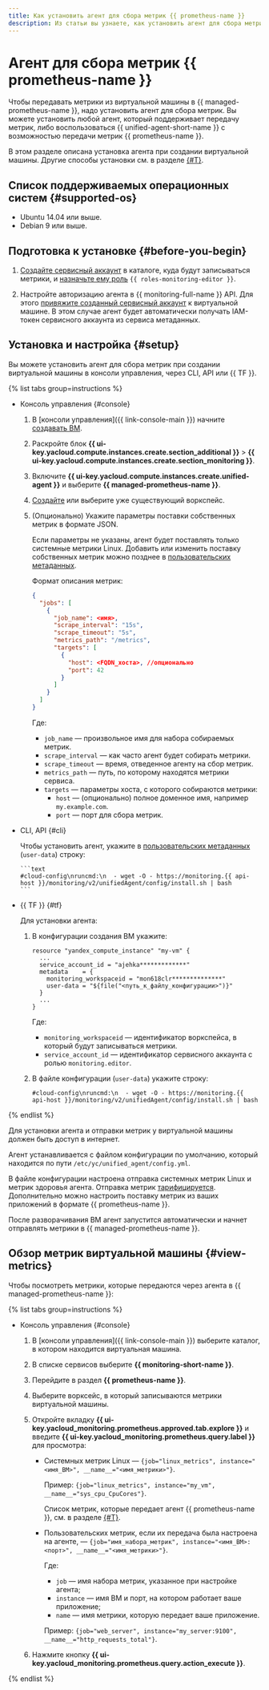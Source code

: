 ```yaml
---
title: Как установить агент для сбора метрик {{ prometheus-name }}
description: Из статьи вы узнаете, как установить агент для сбора метрик {{ prometheus-name }} при создании виртуальной машины и посмотреть собранные метрики.
---
```


# Агент для сбора метрик {{ prometheus-name }}

Чтобы передавать метрики из виртуальной машины в {{ managed-prometheus-name }}, надо установить агент для сбора метрик. Вы можете установить любой агент, который поддерживает передачу метрик, либо воспользоваться {{ unified-agent-short-name }} с возможностью передачи метрик {{ prometheus-name }}. 

В этом разделе описана установка агента при создании виртуальной машины. Другие способы установки см. в разделе [{#T}](../../../concepts/data-collection/unified-agent/installation.md).

## Список поддерживаемых операционных систем {#supported-os}

- Ubuntu 14.04 или выше.
- Debian 9 или выше.

## Подготовка к установке {#before-you-begin}

1. [Создайте сервисный аккаунт](../../../../iam/operations/sa/create.md) в каталоге, куда будут записываться метрики, и [назначьте ему роль](../../../../iam/operations/sa/assign-role-for-sa.md) `{{ roles-monitoring-editor }}`.

1. Настройте авторизацию агента в {{ monitoring-full-name }} API. Для этого [привяжите созданный сервисный аккаунт](../../../../compute/operations/vm-connect/auth-inside-vm.md#link-sa-with-instance) к виртуальной машине. В этом случае агент будет автоматически получать IAM-токен сервисного аккаунта из сервиса метаданных.

## Установка и настройка {#setup}

Вы можете установить агент для сбора метрик при создании виртуальной машины в консоли управления, через CLI, API или {{ TF }}.

{% list tabs group=instructions %}

- Консоль управления {#console}
  
  1. В [консоли управления]({{ link-console-main }}) начните [создавать ВМ](../../../../compute/operations/vm-create/create-linux-vm.md).
  1. Раскройте блок **{{ ui-key.yacloud.compute.instances.create.section_additional }}** > **{{ ui-key.yacloud.compute.instances.create.section_monitoring }}**.
  1. Включите **{{ ui-key.yacloud.compute.instances.create.unified-agent }}** и выберите **{{ managed-prometheus-name }}**.
  1. [Создайте](../index.md#access) или выберите уже существующий воркспейс.
  1. (Опционально) Укажите параметры поставки собственных метрик в формате JSON.

      Если параметры не указаны, агент будет поставлять только системные метрики Linux. Добавить или изменить поставку собственных метрик можно позднее в [пользовательских метаданных](../../../../compute/concepts/vm-metadata.md#how-to-send-metadata).
    
      Формат описания метрик:

      ```json
      {
        "jobs": [
          {
            "job_name": <имя>,
            "scrape_interval": "15s",
            "scrape_timeout": "5s",
            "metrics_path": "/metrics",
            "targets": [
              {
                "host": <FQDN_хоста>, //опционально
                "port": 42
              }
            ]
          }
        ]
      }
      ```

      Где:
      - `job_name` — произвольное имя для набора собираемых метрик.
      - `scrape_interval` — как часто агент будет собирать метрики.
      - `scrape_timeout` — время, отведенное агенту на сбор метрик.
      - `metrics_path` — путь, по которому находятся метрики сервиса.
      - `targets` — параметры хоста, с которого собираются метрики:
        - `host` — (опционально) полное доменное имя, например `my.example.com`.
        - `port` — порт для сбора метрик.

- CLI, API {#cli}
  
    Чтобы установить агент, укажите в [пользовательских метаданных](../../../../compute/concepts/vm-metadata.md#how-to-send-metadata) (`user-data`) строку:

    
      ```text
      #cloud-config\nruncmd:\n  - wget -O - https://monitoring.{{ api-host }}/monitoring/v2/unifiedAgent/config/install.sh | bash
      ```



- {{ TF }} {#tf}

  Для установки агента:
  
  1. В конфигурации создания ВМ укажите:

      ```hcl
      resource "yandex_compute_instance" "my-vm" {
        ...
        service_account_id = "ajehka*************"
        metadata    = {
          monitoring_workspaceid = "mon618clr**************"
          user-data = "${file("<путь_к_файлу_конфигурации>")}"
        }
        ...
      }

      ```

      Где:
      * `monitoring_workspaceid` — идентификатор воркспейса, в который будут записываться метрики.
      * `service_account_id` — идентификатор сервисного аккаунта с ролью `monitoring.editor`.

  1. В файле конфигурации (`user-data`) укажите строку:

      
      ```text
      #cloud-config\nruncmd:\n  - wget -O - https://monitoring.{{ api-host }}/monitoring/v2/unifiedAgent/config/install.sh | bash
      ```



{% endlist %}

Для установки агента и отправки метрик у виртуальной машины должен быть доступ в интернет.

Агент устанавливается с файлом конфигурации по умолчанию, который находится по пути `/etc/yc/unified_agent/config.yml`.

В файле конфигурации настроена отправка системных метрик Linux и метрик здоровья агента. Отправка метрик [тарифицируется](../../../pricing.md). Дополнительно можно настроить поставку метрик из ваших приложений в формате {{ prometheus-name }}.


После разворачивания ВМ агент запустится автоматически и начнет отправлять метрики в {{ managed-prometheus-name }}.


## Обзор метрик виртуальной машины {#view-metrics}

Чтобы посмотреть метрики, которые передаются через агента в {{ managed-prometheus-name }}:

{% list tabs group=instructions %}

- Консоль управления {#console}

  1. В [консоли управления]({{ link-console-main }}) выберите каталог, в котором находится виртуальная машина.
  1. В списке сервисов выберите **{{ monitoring-short-name }}**.
  1. Перейдите в раздел **{{ prometheus-name }}**.
  1. Выберите ворксейс, в который записываются метрики виртуальной машины.
  1. Откройте вкладку **{{ ui-key.yacloud_monitoring.prometheus.approved.tab.explore }}** и введите **{{ ui-key.yacloud_monitoring.prometheus.query.label }}** для просмотра:
     
     * Системных метрик Linux — `{job="linux_metrics", instance="<имя_ВМ>", __name__="<имя_метрики>"}`.

        Пример: `{job="linux_metrics", instance="my_vm", __name__="sys_cpu_CpuCores"}`.

        Список метрик, которые передает агент {{ prometheus-name }}, см. в разделе [{#T}](../../../metrics-ref/unifiedagent-ref.md).
     
     * Пользовательских метрик, если их передача была настроена на агенте, — `{job="имя_набора_метрик", instance="<имя_ВМ>:<порт>", __name__="<имя_метрики>"}`.

        Где:
         * `job` — имя набора метрик, указанное при настройке агента;
         * `instance` — имя ВМ и порт, на котором работает ваше приложение;
         * `name` — имя метрики, которую передает ваше приложение.

         Пример: `{job="web_server", instance="my_server:9100", __name__="http_requests_total"}`.
  1. Нажмите кнопку **{{ ui-key.yacloud_monitoring.prometheus.query.action_execute }}**.

{% endlist %}